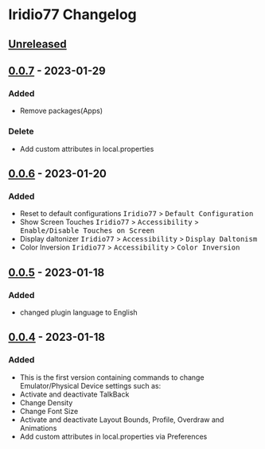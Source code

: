 <!-- Keep a Changelog guide -> https://keepachangelog.com -->

# Iridio77 Changelog

## [Unreleased]

## [0.0.7] - 2023-01-29

### Added
- Remove packages(Apps)

### Delete
- Add custom attributes in local.properties

## [0.0.6] - 2023-01-20

### Added
- Reset to default configurations <kbd>Iridio77</kbd> > <kbd>Default Configuration</kbd>
- Show Screen Touches <kbd>Iridio77</kbd> > <kbd>Accessibility</kbd> > <kbd>Enable/Disable Touches on Screen </kbd>
- Display daltonizer  <kbd>Iridio77</kbd> > <kbd>Accessibility</kbd> > <kbd>Display Daltonism</kbd>
- Color Inversion <kbd>Iridio77</kbd> > <kbd>Accessibility</kbd> > <kbd>Color Inversion</kbd>

## [0.0.5] - 2023-01-18

### Added
- changed plugin language to English

## [0.0.4] - 2023-01-18

### Added
- This is the first version containing commands to change Emulator/Physical Device settings such as:
- Activate and deactivate TalkBack
- Change Density
- Change Font Size
- Activate and deactivate Layout Bounds, Profile, Overdraw and Animations
- Add custom attributes in local.properties via Preferences

[Unreleased]: https://github.com/israelermel/iridio77/compare/v0.0.7...HEAD
[0.0.7]: https://github.com/israelermel/iridio77/compare/v0.0.6...v0.0.7
[0.0.6]: https://github.com/israelermel/iridio77/compare/v0.0.5...v0.0.6
[0.0.5]: https://github.com/israelermel/iridio77/compare/v0.0.4...v0.0.5
[0.0.4]: https://github.com/israelermel/iridio77/commits/v0.0.4
